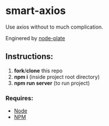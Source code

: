 # smart-axios

Use axios without to much complication.

Enginered by [node-plate](https://github.com/cl4pper/node-plate)

## Instructions:

1. **fork**/**clone** this repo
2. **npm i** (inside project root directory)
3. **npm run server** (to run project)

### Requires:

- [Node](https://nodejs.org/en/)
- [NPM](https://www.npmjs.com)
